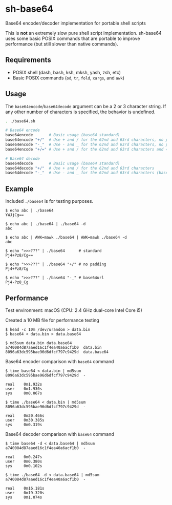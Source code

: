 # sh-base64

Base64 encoder/decoder implementation for portable shell scripts

This is **not** an extremely slow pure shell script implementation. sh-base64 uses some basic POSIX commands that are portable to improve performance (but still slower than native commands).

## Requirements

- POSIX shell (dash, bash, ksh, mksh, yash, zsh, etc)
- Basic POSIX commands (`od`, `tr`, `fold`, `xargs`, and `awk`)

## Usage

The `base64encode`/`base64decode` argument can be a 2 or 3 character string. If any other number of characters is specified, the behavior is undefined.

```sh
. ./base64.sh

# Base64 encode
base64encode       # Basic usage (base64 standard)
base64encode "+/"  # Use + and / for the 62nd and 63rd characters, no padding
base64encode "-_"  # Use - and _ for the 62nd and 63rd characters, no padding (base64url)
base64encode "+/=" # Use + and / for the 62nd and 63rd characters and = for padding

# Base64 decode
base64decode       # Basic usage (base64 standard)
base64decode "+/"  # Use + and / for the 62nd and 63rd characters
base64decode "-_"  # Use - and _ for the 62nd and 63rd characters (base64url)
```

## Example

Included `./base64` is for testing purposes.

```console
$ echo abc | ./base64
YWJjCg==

$ echo abc | ./base64 | ./base64 -d
abc

$ echo abc | AWK=mawk ./base64 | AWK=mawk ./base64 -d
abc
```

```console
$ echo ">>>???" | ./base64      # standard
Pj4+Pz8/Cg==

$ echo ">>>???" | ./base64 "+/" # no padding
Pj4+Pz8/Cg

$ echo ">>>???" | ./base64 "-_" # base64url
Pj4-Pz8_Cg
```

## Performance

Test environment: macOS (CPU: 2.4 GHz dual-core Intel Core i5)

Created a 10 MB file for performance testing

```console
$ head -c 10m /dev/urandom > data.bin
$ base64 < data.bin > data.base64

$ md5sum data.bin data.base64
a740084d87aaed16c1f4ea40a6acf1b0  data.bin
8096a63dc595bae96d6dfcf797c9429d  data.base64
```

Base64 encoder comparison with `base64` command

```console
$ time base64 < data.bin | md5sum
8096a63dc595bae96d6dfcf797c9429d  -

real	0m1.932s
user	0m1.930s
sys 	0m0.067s

$ time ./base64 < data.bin | md5sum
8096a63dc595bae96d6dfcf797c9429d  -

real	0m20.466s
user	0m30.385s
sys 	0m0.319s
```

Base64 decoder comparison with `base64` command

```console
$ time base64 -d < data.base64 | md5sum
a740084d87aaed16c1f4ea40a6acf1b0  -

real	0m0.247s
user	0m0.380s
sys 	0m0.102s

$ time ./base64 -d < data.base64 | md5sum
a740084d87aaed16c1f4ea40a6acf1b0  -

real	0m16.181s
user	0m19.320s
sys 	0m1.074s
```
